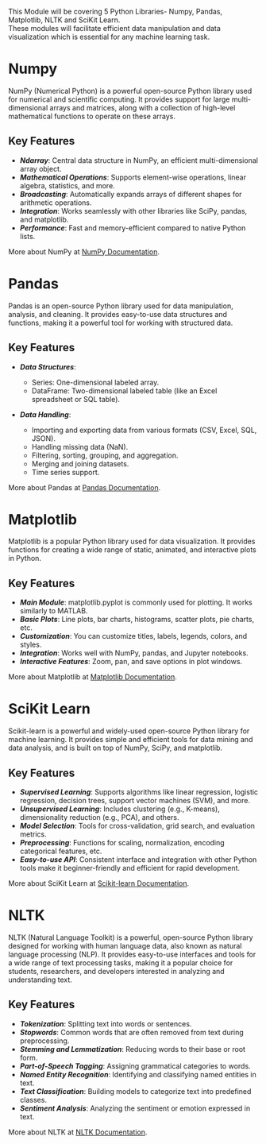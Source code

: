This Module will be covering 5 Python Libraries- Numpy, Pandas, Matplotlib, NLTK and SciKit Learn.  
These modules will facilitate efficient data manipulation and data visualization which is essential for any machine learning task.

# Numpy

NumPy (Numerical Python) is a powerful open-source Python library used for numerical and scientific computing. It provides support for large multi-dimensional arrays and matrices, along with a collection of high-level mathematical functions to operate on these arrays.

## Key Features
* ***Ndarray***: Central data structure in NumPy, an efficient multi-dimensional array object.
* ***Mathematical Operations***: Supports element-wise operations, linear algebra, statistics, and more.
* ***Broadcasting***: Automatically expands arrays of different shapes for arithmetic operations.
* ***Integration***: Works seamlessly with other libraries like SciPy, pandas, and matplotlib.
* ***Performance***: Fast and memory-efficient compared to native Python lists.

More about NumPy at [NumPy Documentation](numpy.md).

# Pandas

Pandas is an open-source Python library used for data manipulation, analysis, and cleaning. It provides easy-to-use data structures and functions, making it a powerful tool for working with structured data.

## Key Features
* ***Data Structures***:
  * Series: One-dimensional labeled array.
  * DataFrame: Two-dimensional labeled table (like an Excel spreadsheet or SQL table).

* ***Data Handling***:
  * Importing and exporting data from various formats (CSV, Excel, SQL, JSON).
  * Handling missing data (NaN).
  * Filtering, sorting, grouping, and aggregation.
  * Merging and joining datasets.
  * Time series support.

More about Pandas at [Pandas Documentation](pandas.md).

# Matplotlib

Matplotlib is a popular Python library used for data visualization. It provides functions for creating a wide range of static, animated, and interactive plots in Python.

## Key Features

* ***Main Module***: matplotlib.pyplot is commonly used for plotting. It works similarly to MATLAB.
* ***Basic Plots***: Line plots, bar charts, histograms, scatter plots, pie charts, etc.
* ***Customization***: You can customize titles, labels, legends, colors, and styles.
* ***Integration***: Works well with NumPy, pandas, and Jupyter notebooks.
* ***Interactive Features***: Zoom, pan, and save options in plot windows.

More about Matplotlib at [Matplotlib Documentation](matplotlib.md).

# SciKit Learn

Scikit-learn is a powerful and widely-used open-source Python library for machine learning. It provides simple and efficient tools for data mining and data analysis, and is built on top of NumPy, SciPy, and matplotlib.

## Key Features

* ***Supervised Learning***: Supports algorithms like linear regression, logistic regression, decision trees, support vector machines (SVM), and more.
* ***Unsupervised Learning***: Includes clustering (e.g., K-means), dimensionality reduction (e.g., PCA), and others.
* ***Model Selection***: Tools for cross-validation, grid search, and evaluation metrics.
* ***Preprocessing***: Functions for scaling, normalization, encoding categorical features, etc.
* ***Easy-to-use API***: Consistent interface and integration with other Python tools make it beginner-friendly and efficient for rapid development.

More about SciKit Learn at [Scikit-learn Documentation](scikit_learn.md).

# NLTK

NLTK (Natural Language Toolkit) is a powerful, open-source Python library designed for working with human language data, also known as natural language processing (NLP). It provides easy-to-use interfaces and tools for a wide range of text processing tasks, making it a popular choice for students, researchers, and developers interested in analyzing and understanding text.

## Key Features
* ***Tokenization***: Splitting text into words or sentences.
* ***Stopwords***: Common words that are often removed from text during preprocessing.
* ***Stemming and Lemmatization***: Reducing words to their base or root form.
* ***Part-of-Speech Tagging***: Assigning grammatical categories to words.
* ***Named Entity Recognition***: Identifying and classifying named entities in text.
* ***Text Classification***: Building models to categorize text into predefined classes.
* ***Sentiment Analysis***: Analyzing the sentiment or emotion expressed in text.

More about NLTK at [NLTK Documentation](nltk.md).
